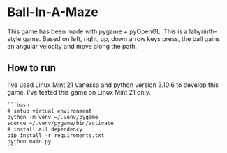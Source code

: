 # Ball-In-A-Maze
This game has been made with pygame + pyOpenGL.
This is a labyrinth-style game. Based on left, right, up, down arrow keys press, the ball gains an angular velocity and move along the path. 

## How to run
I've used Linux Mint 21 Vanessa and python version 3.10.6 to develop this game. I've tested this game on Linux Mint 21 only.

<pre><code>```bash
# setup virtual environment
python -m venv ~/.venv/pygame
source ~/.venv/pygame/bin/activate
# install all dependency
pip install -r requirements.txt
python main.py
```</code></pre>
